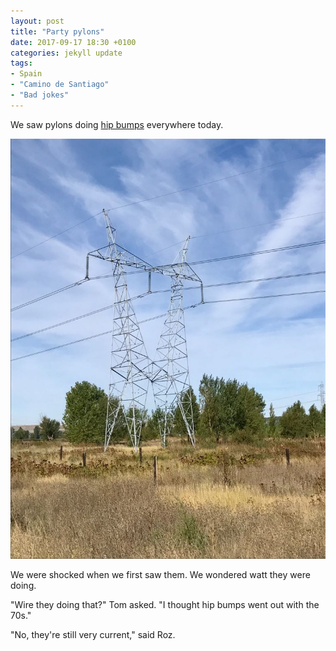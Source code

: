 ```yaml
---
layout: post
title: "Party pylons"
date: 2017-09-17 18:30 +0100
categories: jekyll update
tags:
- Spain
- "Camino de Santiago"
- "Bad jokes"
---
```


We saw pylons doing [hip bumps](https://giphy.com/gifs/television-celebs-jimmy-fallon-XpUlDItKy57mo?tc=1) everywhere today.

![Electricity pylons that look like they're bumping hips](https://github.com/tombye/trexit/raw/gh-pages/assets/images/pylons-doing-hip-bumps.jpg)

We were shocked when we first saw them. We wondered watt they were doing. 

"Wire they doing that?" Tom asked. "I thought hip bumps went out with the 70s." 

"No, they're still very current," said Roz.
